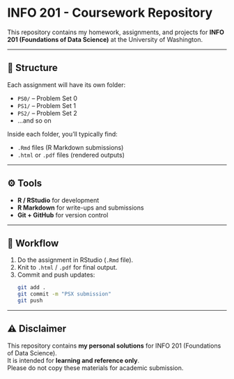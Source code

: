 # INFO 201 - Coursework Repository

This repository contains my homework, assignments, and projects for **INFO 201 (Foundations of Data Science)** at the University of Washington.

---

## 📂 Structure
Each assignment will have its own folder:
- `PS0/` – Problem Set 0  
- `PS1/` – Problem Set 1  
- `PS2/` – Problem Set 2  
- ...and so on

Inside each folder, you’ll typically find:
- `.Rmd` files (R Markdown submissions)  
- `.html` or `.pdf` files (rendered outputs)  

---

## ⚙️ Tools
- **R / RStudio** for development  
- **R Markdown** for write-ups and submissions  
- **Git + GitHub** for version control  

---

## 🚀 Workflow
1. Do the assignment in RStudio (`.Rmd` file).  
2. Knit to `.html` / `.pdf` for final output.  
3. Commit and push updates:
   ```bash
   git add .
   git commit -m "PSX submission"
   git push
   ```

---

## ⚠️ Disclaimer
This repository contains **my personal solutions** for INFO 201 (Foundations of Data Science).  
It is intended for **learning and reference only**.  
Please do not copy these materials for academic submission.